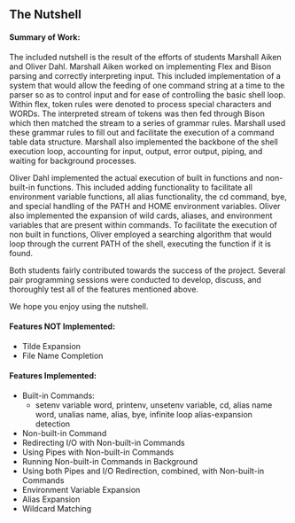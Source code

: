 ## The Nutshell

#### Summary of Work:

The included nutshell is the result of the efforts of students Marshall Aiken and Oliver Dahl. Marshall Aiken worked on implementing Flex and Bison parsing and correctly interpreting input. This included implementation of a system that would allow the feeding of one command string at a time to the parser so as to control input and for ease of controlling the basic shell loop. Within flex, token rules were denoted to process special characters and WORDs. The interpreted stream of tokens was then fed through Bison which then matched the stream to a series of grammar rules. Marshall used these grammar rules to fill out and facilitate the execution of a command table data structure. Marshall also implemented the backbone of the shell execution loop, accounting for input, output, error output, piping, and waiting for background processes.

Oliver Dahl implemented the actual execution of built in functions and non-built-in functions. This included adding functionality to facilitate all environment variable functions, all alias functionality, the cd command, bye, and special handling of the PATH and HOME environment variables. Oliver also implemented the expansion of wild cards, aliases, and environment variables that are present within commands. To facilitate the execution of non built in functions, Oliver employed a searching algorithm that would loop through the current PATH of the shell, executing the function if it is found.

Both students fairly contributed towards the success of the project. Several pair programming sessions were conducted to develop, discuss, and thoroughly test all of the features mentioned above.

We hope you enjoy using the nutshell.

#### Features NOT Implemented:

- Tilde Expansion
- File Name Completion

#### Features Implemented:

- Built-in Commands:
  - setenv variable word, printenv, unsetenv variable, cd, alias name word,  unalias name, alias, bye, infinite loop alias-expansion detection
- Non-built-in Command
- Redirecting I/O with Non-built-in Commands
- Using Pipes with Non-built-in Commands
- Running Non-built-in Commands in Background
- Using both Pipes and I/O Redirection, combined, with Non-built-in Commands
- Environment Variable Expansion
- Alias Expansion
- Wildcard Matching

